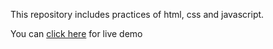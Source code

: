 This repository includes practices of html, css and javascript.

You can [click here](https://ciceksepeti-bootcamp-assignment-1.netlify.app/) for live demo
   

